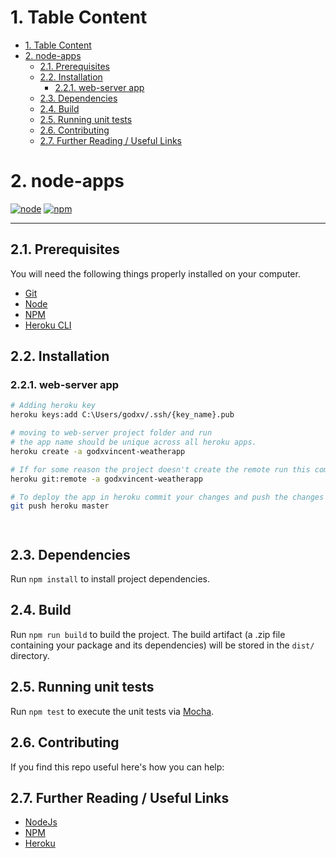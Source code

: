 # 1. Table Content

- [1. Table Content](#1-table-content)
- [2. node-apps](#2-node-apps)
  - [2.1. Prerequisites](#21-prerequisites)
  - [2.2. Installation](#22-installation)
    - [2.2.1. web-server app](#221-web-server-app)
  - [2.3. Dependencies](#23-dependencies)
  - [2.4. Build](#24-build)
  - [2.5. Running unit tests](#25-running-unit-tests)
  - [2.6. Contributing](#26-contributing)
  - [2.7. Further Reading / Useful Links](#27-further-reading--useful-links)

# 2. node-apps

[![node](https://img.shields.io/badge/node-v14.16.1-yellow.svg)](https://nodejs.org)
[![npm](https://img.shields.io/badge/npm-v6.14.12-red.svg)](https://www.npmjs.com/)

---

## 2.1. Prerequisites

You will need the following things properly installed on your computer.

- [Git](http://git-scm.com/)
- [Node](https://nodejs.org)
- [NPM](https://www.npmjs.com/)
- [Heroku CLI](https://devcenter.heroku.com/articles/heroku-cli)

## 2.2. Installation

### 2.2.1. web-server app

```sh
# Adding heroku key
heroku keys:add C:\Users/godxv/.ssh/{key_name}.pub

# moving to web-server project folder and run
# the app name should be unique across all heroku apps.
heroku create -a godxvincent-weatherapp

# If for some reason the project doesn't create the remote run this command
heroku git:remote -a godxvincent-weatherapp

# To deploy the app in heroku commit your changes and push the changes
git push heroku master




```

## 2.3. Dependencies

Run `npm install` to install project dependencies.

## 2.4. Build

Run `npm run build` to build the project. The build artifact (a .zip file containing your package and its dependencies) will be stored in the `dist/` directory.

## 2.5. Running unit tests

Run `npm test` to execute the unit tests via [Mocha](https://mochajs.org/).

## 2.6. Contributing

If you find this repo useful here's how you can help:

## 2.7. Further Reading / Useful Links

- [NodeJs](https://nodejs.org/en/about/)
- [NPM](https://www.npmjs.com/)
- [Heroku](https://www.heroku.com/)
